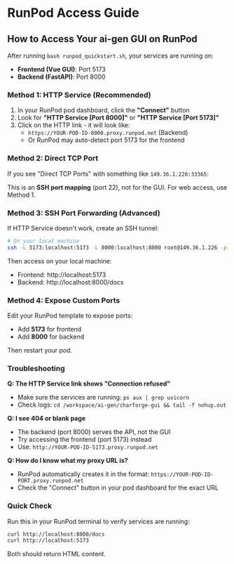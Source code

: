 # RunPod Access Guide

## How to Access Your ai-gen GUI on RunPod

After running `bash runpod_quickstart.sh`, your services are running on:
- **Frontend (Vue GUI)**: Port 5173
- **Backend (FastAPI)**: Port 8000

### Method 1: HTTP Service (Recommended)

1. In your RunPod pod dashboard, click the **"Connect"** button
2. Look for **"HTTP Service [Port 8000]"** or **"HTTP Service [Port 5173]"**
3. Click on the HTTP link - it will look like:
   - `https://YOUR-POD-ID-8000.proxy.runpod.net` (Backend)
   - Or RunPod may auto-detect port 5173 for the frontend

### Method 2: Direct TCP Port

If you see "Direct TCP Ports" with something like `149.36.1.226:33365`:

This is an **SSH port mapping** (port 22), not for the GUI. For web access, use Method 1.

### Method 3: SSH Port Forwarding (Advanced)

If HTTP Service doesn't work, create an SSH tunnel:

```bash
# On your local machine
ssh -L 5173:localhost:5173 -L 8000:localhost:8000 root@149.36.1.226 -p 33365
```

Then access on your local machine:
- Frontend: http://localhost:5173
- Backend: http://localhost:8000/docs

### Method 4: Expose Custom Ports

Edit your RunPod template to expose ports:
- Add **5173** for frontend
- Add **8000** for backend

Then restart your pod.

### Troubleshooting

**Q: The HTTP Service link shows "Connection refused"**
- Make sure the services are running: `ps aux | grep uvicorn`
- Check logs: `cd /workspace/ai-gen/charforge-gui && tail -f nohup.out`

**Q: I see 404 or blank page**
- The backend (port 8000) serves the API, not the GUI
- Try accessing the frontend (port 5173) instead
- Use: `http://YOUR-POD-ID-5173.proxy.runpod.net`

**Q: How do I know what my proxy URL is?**
- RunPod automatically creates it in the format: `https://YOUR-POD-ID-PORT.proxy.runpod.net`
- Check the "Connect" button in your pod dashboard for the exact URL

### Quick Check

Run this in your RunPod terminal to verify services are running:

```bash
curl http://localhost:8000/docs
curl http://localhost:5173
```

Both should return HTML content.
